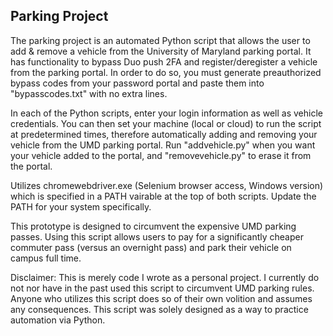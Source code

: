 ## Parking Project ##

The parking project is an automated Python script that allows the user to add & remove a vehicle from the University of Maryland parking portal. It has functionality to bypass Duo push 2FA and register/deregister a vehicle from the parking portal. In order to do so, you must generate preauthorized bypass codes from your password portal and paste them into "bypasscodes.txt" with no extra lines.

In each of the Python scripts, enter your login information as well as vehicle credentials. You can then set your machine (local or cloud) to run the script at predetermined times, therefore automatically adding and removing your vehicle from the UMD parking portal. Run "addvehicle.py" when you want your vehicle added to the portal, and "removevehicle.py" to erase it from the portal. 

Utilizes chromewebdriver.exe (Selenium browser access, Windows version) which is specified in a PATH vairable at the top of both scripts. Update the PATH for your system specifically.

This prototype is designed to circumvent the expensive UMD parking passes. Using this script allows users to pay for a significantly cheaper commuter pass (versus an overnight pass) and park their vehicle on campus full time.

Disclaimer: This is merely code I wrote as a personal project. I currently do not nor have in the past used this script to circumvent UMD parking rules.  Anyone who utilizes this script does so of their own volition and assumes any consequences. This script was solely designed as a way to practice automation via Python. 